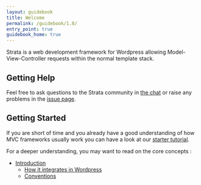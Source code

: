 ```yaml
---
layout: guidebook
title: Welcome
permalink: /guidebook/1.0/
entry_point: true
guidebook_home: true
---
```


Strata is a web development framework for Wordpress allowing Model-View-Controller requests within the normal template stack.

## Getting Help

Feel free to ask questions to the Strata community in [the chat](https://gitter.im/francoisfaubert/strata) or raise any problems in the [issue page](https://github.com/francoisfaubert/strata/issues).

## Getting Started

If you are short of time and you already have a good understanding of how MVC frameworks usually work you can have a look at our [starter tutorial](/guidebook/1.0/hands-on/tutorial/).

For a deeper understanding, you may want to read on the core concepts :

* [Introduction](/guidebook/1.0/getting-started/meet-strata/)
  * [How it integrates in Wordpress](/guidebook/1.0/getting-started/meet-strata/how-it-integrates-in-wordpress/)
  * [Conventions](/guidebook/1.0/getting-started/meet-strata/conventions/)

